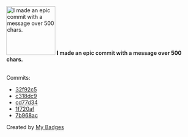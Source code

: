<img src="https://my-badges.github.io/my-badges/epic-commit.png" alt="I made an epic commit with a message over 500 chars." title="I made an epic commit with a message over 500 chars." width="128">
<strong>I made an epic commit with a message over 500 chars.</strong>
<br><br>

Commits:

- <a href="https://github.com/kingstar0118/AISuperVideoResolution/commit/32f92c51cdf40547df2815663833cb341ada0a6e">32f92c5</a>
- <a href="https://github.com/kingstar0118/AISuperVideoResolution/commit/c318dc92488683c192a96c33a448c55eeb240b62">c318dc9</a>
- <a href="https://github.com/kingstar0118/AISuperVideoResolution/commit/cd77d343b0691214616b7962cb125d7b391ab318">cd77d34</a>
- <a href="https://github.com/kingstar0118/MERNSocialNetwork/commit/1f720af2446d28ad7e38006ae2dea82d3bce1c34">1f720af</a>
- <a href="https://github.com/kingstar0118/MERNSocialNetwork/commit/7b968acbe080f79d24f6013c4f403e161e767663">7b968ac</a>


Created by <a href="https://github.com/my-badges/my-badges">My Badges</a>